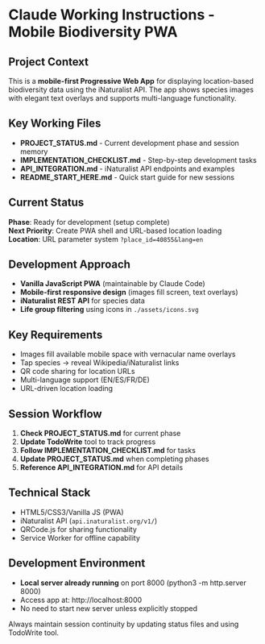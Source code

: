 # Claude Working Instructions - Mobile Biodiversity PWA

## Project Context
This is a **mobile-first Progressive Web App** for displaying location-based biodiversity data using the iNaturalist API. The app shows species images with elegant text overlays and supports multi-language functionality.

## Key Working Files
- **PROJECT_STATUS.md** - Current development phase and session memory
- **IMPLEMENTATION_CHECKLIST.md** - Step-by-step development tasks  
- **API_INTEGRATION.md** - iNaturalist API endpoints and examples
- **README_START_HERE.md** - Quick start guide for new sessions

## Current Status
**Phase**: Ready for development (setup complete)  
**Next Priority**: Create PWA shell and URL-based location loading  
**Location**: URL parameter system `?place_id=40855&lang=en`

## Development Approach
- **Vanilla JavaScript PWA** (maintainable by Claude Code)
- **Mobile-first responsive design** (images fill screen, text overlays)
- **iNaturalist REST API** for species data
- **Life group filtering** using icons in `./assets/icons.svg`

## Key Requirements
- Images fill available mobile space with vernacular name overlays
- Tap species → reveal Wikipedia/iNaturalist links  
- QR code sharing for location URLs
- Multi-language support (EN/ES/FR/DE)
- URL-driven location loading

## Session Workflow
1. **Check PROJECT_STATUS.md** for current phase
2. **Update TodoWrite** tool to track progress
3. **Follow IMPLEMENTATION_CHECKLIST.md** for tasks
4. **Update PROJECT_STATUS.md** when completing phases
5. **Reference API_INTEGRATION.md** for API details

## Technical Stack
- HTML5/CSS3/Vanilla JS (PWA)
- iNaturalist API (`api.inaturalist.org/v1/`)  
- QRCode.js for sharing functionality
- Service Worker for offline capability

## Development Environment
- **Local server already running** on port 8000 (python3 -m http.server 8000)
- Access app at: http://localhost:8000
- No need to start new server unless explicitly stopped

Always maintain session continuity by updating status files and using TodoWrite tool.